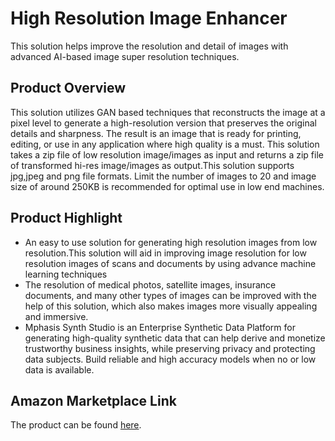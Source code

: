 #  High Resolution Image Enhancer
This solution helps improve the resolution and detail of images with advanced AI-based image super resolution techniques. 

## Product Overview
This solution utilizes GAN based techniques that reconstructs the image at a pixel level to generate a high-resolution version that preserves the original details and sharpness. The result is an image that is ready for printing, editing, or use in any application where high quality is a must. This solution takes a zip file of low resolution image/images as input and returns a zip file of transformed hi-res image/images as output.This solution supports jpg,jpeg and png file formats. Limit the number of images to 20 and image size of around 250KB is recommended for optimal use in low end machines. 

## Product Highlight 

* An easy to use solution for generating high resolution images from low resolution.This solution will aid in improving image resolution for low resolution images of scans and documents by using advance machine learning techniques 
* The resolution of medical photos, satellite images, insurance documents, and many other types of images can be improved with the help of this solution, which also makes images more visually appealing and immersive.  
* Mphasis Synth Studio is an Enterprise Synthetic Data Platform for generating high-quality synthetic data that can help derive and monetize trustworthy business insights, while preserving privacy and protecting data subjects. Build reliable and high accuracy models when no or low data is available.

## Amazon Marketplace Link
The product can be found [here]().
